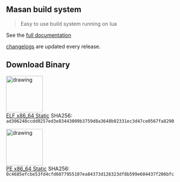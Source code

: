 ## Masan build system
> Easy to use build system running on lua

See the [full documentation](document.md)

 [changelogs](changelogs.md) are updated every release.

## Download Binary
<img src="https://static.wikia.nocookie.net/logopedia/images/a/a5/Tux_%283-color%29.svg" alt="drawing" width="100"/><br>
[ELF x86_64 
Static](bin/mbs) 
SHA256: `ad306248ccdd0257ed3e83443009b3759d8a3648b02331ec3d47ce0567fa8290`

<img src="https://cdn-icons-png.flaticon.com/512/906/906308.png" alt="drawing" width="100"/><br>
[PE x86_64 
Static](bin/mbs.exe) 
SHA256: `0c4685efcbe53fd4cfd6077955107ea84373d126323df8b599e604437f206bfc`
